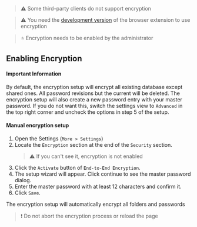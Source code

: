 > :warning: Some third-party clients do not support encryption

> :warning: You need the [development version](https://github.com/marius-wieschollek/passwords-webextension#downloads) of the browser extension to use encryption

> :star: Encryption needs to be enabled by the administrator

## Enabling Encryption
#### Important Information
By default, the encryption setup will encrypt all existing database except shared ones.
All password revisions but the current will be deleted.
The encryption setup will also create a new password entry with your master password.
If you do not want this, switch the settings view to `Advanced` in the top right corner and uncheck the options in step 5 of the setup.

#### Manual encryption setup
1. Open the Settings (`More > Settings`)
2. Locate the `Encryption` section at the end of the `Security` section.
   > :warning: If you can't see it, encryption is not enabled
3. Click the `Activate` button of `End-to-End Encryption`.
4. The setup wizard will appear. Click continue to see the master password dialog.
5. Enter the master password with at least 12 characters and confirm it.
6. Click `Save`.

The encryption setup will automatically encrypt all folders and passwords

> :exclamation: Do not abort the encryption process or reload the page
